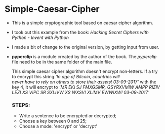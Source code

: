 # Simple-Caesar-Cipher

- This is a simple cryptographic tool based on caesar cipher algorithm.
- I took out this example from the book: *Hacking Secret Ciphers with Python - Invent with Python*
- I made a bit of change to the original version, by getting input from user.
- **pyperclip** is a module created by the author of the book. 
  The *pyperclip* file need to be in the same folder of the main file.
  
  This simple caesar cipher algorithm doesn't encrypt non-letters. If a try to encrypt this string _'In age of Bitcoin, countries will    
  never have to rely on others to store their assets! 03-09-2017'_ with the key 4, it will encrypt to _'MR EKI SJ FMXGSMR, GSYRXVMIW AMPP   RIZIV LEZI XS VIPC SR SXLIVW XS WXSVI XLIMV EWWIXW! 03-09-2017'_
  
  ### STEPS:
  - Write a sentence to be encrypted or decrypted;
  - Choose a key between 0 and 25;
  - Choose a mode: 'encrypt' or 'decrypt'
